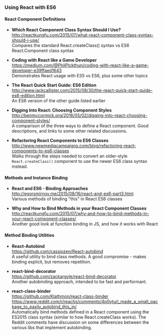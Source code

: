 ### Using React with ES6


#### React Component Definitions

- **Which React Component Class Syntax Should I Use?**  
  http://reactkungfu.com/2015/07/what-react-component-class-syntax-should-i-use/  
  Compares the standard React.createClass() syntax vs ES6 React.Component class syntax
  
- **Coding with React like a Game Developer**  
  https://medium.com/@PhilPlckthun/coding-with-react-like-a-game-developer-e39ffaed1643  
  Demonstrates React usage with ES5 vs ES6, plus some other topics
  
- **The React Quick Start Guide: ES6 Edition**  
  http://www.jackcallister.com/2015/08/30/the-react-quick-start-guide-es6-edition.html  
  An ES6 version of the other guide listed earlier
  
- **Digging Into React: Choosing Component Styles**  
  http://benmccormick.org/2016/05/02/digging-into-react-choosing-component-styles/  
  A comparison of the three ways to define a React component.  Good descriptions, and links to some other related discussions.
  
- **Refactoring React Components to ES6 Classes**  
  http://www.newmediacampaigns.com/blog/refactoring-react-components-to-es6-classes  
  Walks through the steps needed to convert an older-style `React.createClass()` component to use the newer ES6 class syntax instead.
  

#### Methods and Instance Binding

- **React and ES6 - Binding Approaches**  
  http://egorsmirnov.me/2015/08/16/react-and-es6-part3.html  
  Various methods of binding "this" in React ES6 classes

- **Why and How to Bind Methods in your React Component Classes**  
  http://reactkungfu.com/2015/07/why-and-how-to-bind-methods-in-your-react-component-classes/  
  Another good look at function binding in JS, and how it works with React


#### Method Binding Utilities

- **React-Autobind**  
  https://github.com/cassiozen/React-autobind  
  A useful utility to bind class methods.  A good compromise - makes binding explicit, but removes repetition.

- **react-bind-decorator**  
  https://github.com/zackargyle/react-bind-decorator  
  Another autobinding approach, intended to be fast and performant.
  
- **react-class-binder**  
  https://github.com/Klathmon/react-class-binder  
  https://www.reddit.com/r/reactjs/comments/4p0ytu/i_made_a_small_package_to_easily_autobind_this_in/  
  Automatically bind methods defined in a React component using the ES2015 class syntax (similar to how React.createClass works).  The Reddit comments have discussion on some differences between the various libs that implement autobinding.
